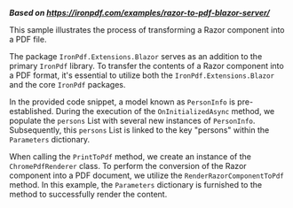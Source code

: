 ***Based on <https://ironpdf.com/examples/razor-to-pdf-blazor-server/>***

This sample illustrates the process of transforming a Razor component into a PDF file.

The package `IronPdf.Extensions.Blazor` serves as an addition to the primary `IronPdf` library. To transfer the contents of a Razor component into a PDF format, it's essential to utilize both the `IronPdf.Extensions.Blazor` and the core `IronPdf` packages.

In the provided code snippet, a model known as `PersonInfo` is pre-established. During the execution of the `OnInitializedAsync` method, we populate the `persons` List with several new instances of `PersonInfo`. Subsequently, this `persons` List is linked to the key "persons" within the `Parameters` dictionary.

When calling the `PrintToPdf` method, we create an instance of the `ChromePdfRenderer` class. To perform the conversion of the Razor component into a PDF document, we utilize the `RenderRazorComponentToPdf` method. In this example, the `Parameters` dictionary is furnished to the method to successfully render the content.